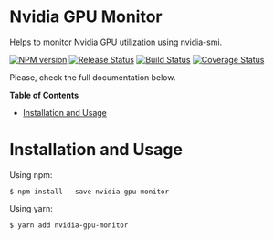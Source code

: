 # Nvidia GPU Monitor

Helps to monitor Nvidia GPU utilization using nvidia-smi.

[![NPM version](https://img.shields.io/npm/v/nvidia-gpu-monitor.svg)](https://www.npmjs.com/package/nvidia-gpu-monitor)
[![Release Status](https://github.com/LCMApps/nvidia-gpu-monitor/workflows/NPM%20Release/badge.svg)](https://github.com/LCMApps/nvidia-gpu-monitor/releases)
[![Build Status](https://travis-ci.org/LCMApps/nvidia-gpu-monitor.svg?branch=master)](https://travis-ci.org/LCMApps/nvidia-gpu-monitor)
[![Coverage Status](https://coveralls.io/repos/github/LCMApps/nvidia-gpu-monitor/badge.svg?branch=master)](https://coveralls.io/github/LCMApps/nvidia-gpu-monitor?branch=master)

Please, check the full documentation below.

**Table of Contents**

* [Installation and Usage](#installation)

# <a name="installation"></a>Installation and Usage

Using npm:
```shell
$ npm install --save nvidia-gpu-monitor
```

Using yarn:
```shell
$ yarn add nvidia-gpu-monitor
```
